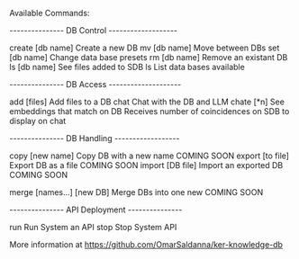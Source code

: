 Available Commands:

  --------------- DB Control -------------------

  create [db name]   Create a new DB
  mv [db name]       Move between DBs
  set [db name]      Change data base presets
  rm [db name]       Remove an existant DB
  ls [db name]       See files added to SDB
  ls                 List data bases available

  --------------- DB Access --------------------

  add [files]        Add files to a DB
  chat               Chat with the DB and LLM
  chate [*n]         See embeddings that match on DB
                       Receives number of coincidences
                       on SDB to display on chat

  --------------- DB Handling ------------------

  copy [new name]    Copy DB with a new name COMING SOON
  export [to file]   Export DB as a file COMING SOON
  import [DB file]   Import an exported DB COMING SOON

  merge [names...] [new DB]  Merge DBs into one new COMING SOON

  --------------- API Deployment ---------------

  run      Run System an API
  stop     Stop System API

  More information at https://github.com/OmarSaldanna/ker-knowledge-db